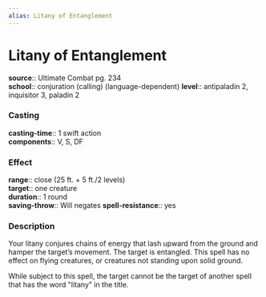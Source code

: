```yaml
---
alias: Litany of Entanglement
---
```


# Litany of Entanglement 

**source**:: Ultimate Combat pg. 234  
**school**:: conjuration (calling) (language-dependent)
**level**:: antipaladin 2, inquisitor 3, paladin 2

### Casting 

**casting-time**:: 1 swift action  
**components**:: V, S, DF

### Effect 

**range**:: close (25 ft. + 5 ft./2 levels)  
**target**:: one creature  
**duration**:: 1 round  
**saving-throw**:: Will negates
**spell-resistance**:: yes

### Description 

Your litany conjures chains of energy that lash upward from the ground and hamper the target’s movement. The target is entangled. This spell has no effect on flying creatures, or creatures not standing upon solid ground.  
  
While subject to this spell, the target cannot be the target of another spell that has the word "litany" in the title.
